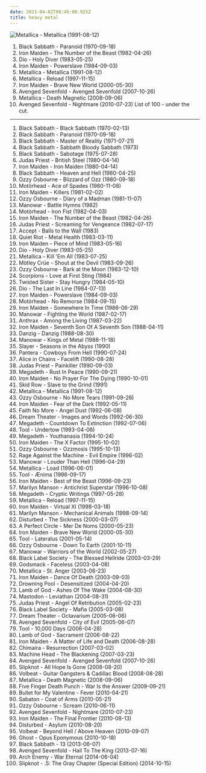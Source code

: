 ```yaml
---
date: 2021-04-02T06:45:00.925Z
title: heavy metal
---
```

![Metallica - Metallica (1991-08-12)](http://coverartarchive.org/release/6e729716-c0eb-3f50-a740-96ac173be50d/15178306391-500.jpg "Metallica - Metallica (1991-08-12)")
1. <span title="#heavy_metal">Black Sabbath - Paranoid (1970-09-18)</span>
2. <span title="#heavy_metal">Iron Maiden - The Number of the Beast (1982-04-26)</span>
3. <span title="#heavy_metal">Dio - Holy Diver (1983-05-25)</span>
4. <span title="#heavy_metal">Iron Maiden - Powerslave (1984-09-03)</span>
5. <span title="#heavy_metal #metal">Metallica - Metallica (1991-08-12)</span>
6. <span title="#hard_rock #heavy_metal #metal">Metallica - Reload (1997-11-15)</span>
7. <span title="#heavy_metal">Iron Maiden - Brave New World (2000-05-30)</span>
8. <span title="#hard_rock">Avenged Sevenfold - Avenged Sevenfold (2007-10-26)</span>
9. <span title="#thrash_metal">Metallica - Death Magnetic (2008-09-06)</span>
10. <span title="#hard_rock #2010 #heavy_metal">Avenged Sevenfold - Nightmare (2010-07-23)</span>
List of 100 - under the cut.
<!-- more -->
-----
1. <span title="#heavy_metal">Black Sabbath - Black Sabbath (1970-02-13)</span>
2. <span title="#heavy_metal">Black Sabbath - Paranoid (1970-09-18)</span>
3. <span title="#heavy_metal">Black Sabbath - Master of Reality (1971-07-21)</span>
4. <span title="#heavy_metal">Black Sabbath - Sabbath Bloody Sabbath (1973)</span>
5. <span title="#heavy_metal">Black Sabbath - Sabotage (1975-07-28)</span>
6. <span title="#heavy_metal">Judas Priest - British Steel (1980-04-14)</span>
7. <span title="#heavy_metal">Iron Maiden - Iron Maiden (1980-04-14)</span>
8. <span title="#heavy_metal">Black Sabbath - Heaven and Hell (1980-04-25)</span>
9. <span title="#heavy_metal">Ozzy Osbourne - Blizzard of Ozz (1980-09-18)</span>
10. <span title="#heavy_metal #hard_rock">Motörhead - Ace of Spades (1980-11-08)</span>
11. <span title="#heavy_metal">Iron Maiden - Killers (1981-02-02)</span>
12. <span title="#heavy_metal">Ozzy Osbourne - Diary of a Madman (1981-11-07)</span>
13. <span title="#heavy_metal">Manowar - Battle Hymns (1982)</span>
14. <span title="#heavy_metal">Motörhead - Iron Fist (1982-04-03)</span>
15. <span title="#heavy_metal">Iron Maiden - The Number of the Beast (1982-04-26)</span>
16. <span title="#heavy_metal">Judas Priest - Screaming for Vengeance (1982-07-17)</span>
17. <span title="#heavy_metal">Accept - Balls to the Wall (1983)</span>
18. <span title="#heavy_metal">Quiet Riot - Metal Health (1983-03-11)</span>
19. <span title="#heavy_metal">Iron Maiden - Piece of Mind (1983-05-16)</span>
20. <span title="#heavy_metal">Dio - Holy Diver (1983-05-25)</span>
21. <span title="#thrash_metal">Metallica - Kill 'Em All (1983-07-25)</span>
22. <span title="#hard_rock #glam_metal #heavy_metal">Mötley Crüe - Shout at the Devil (1983-09-26)</span>
23. <span title="#heavy_metal">Ozzy Osbourne - Bark at the Moon (1983-12-10)</span>
24. <span title="#hard_rock">Scorpions - Love at First Sting (1984)</span>
25. <span title="#heavy_metal #hard_rock">Twisted Sister - Stay Hungry (1984-05-10)</span>
26. <span title="#heavy_metal">Dio - The Last In Line (1984-07-13)</span>
27. <span title="#heavy_metal">Iron Maiden - Powerslave (1984-09-03)</span>
28. <span title="#heavy_metal">Motörhead - No Remorse (1984-09-15)</span>
29. <span title="#heavy_metal">Iron Maiden - Somewhere In Time (1986-06-29)</span>
30. <span title="#heavy_metal">Manowar - Fighting the World (1987-02-17)</span>
31. <span title="#thrash_metal">Anthrax - Among the Living (1987-03-22)</span>
32. <span title="#heavy_metal">Iron Maiden - Seventh Son Of A Seventh Son (1988-04-11)</span>
33. <span title="#heavy_metal #hard_rock">Danzig - Danzig (1988-08-30)</span>
34. <span title="#heavy_metal">Manowar - Kings of Metal (1988-11-18)</span>
35. <span title="#thrash_metal">Slayer - Seasons in the Abyss (1990)</span>
36. <span title="#thrash_metal #groove_metal">Pantera - Cowboys From Hell (1990-07-24)</span>
37. <span title="#grunge">Alice in Chains - Facelift (1990-08-28)</span>
38. <span title="#heavy_metal">Judas Priest - Painkiller (1990-09-03)</span>
39. <span title="#thrash_metal">Megadeth - Rust In Peace (1990-09-21)</span>
40. <span title="#heavy_metal">Iron Maiden - No Prayer For The Dying (1990-10-01)</span>
41. <span title="#heavy_metal #hard_rock">Skid Row - Slave to the Grind (1991)</span>
42. <span title="#heavy_metal #metal">Metallica - Metallica (1991-08-12)</span>
43. <span title="#heavy_metal">Ozzy Osbourne - No More Tears (1991-09-26)</span>
44. <span title="#heavy_metal">Iron Maiden - Fear of the Dark (1992-05-11)</span>
45. <span title="#alternative_rock #rock #alternative_metal #1992 #alternative">Faith No More - Angel Dust (1992-06-08)</span>
46. <span title="#progressive_metal">Dream Theater - Images and Words (1992-06-30)</span>
47. <span title="#thrash_metal #heavy_metal">Megadeth - Countdown To Extinction (1992-07-06)</span>
48. <span title="#progressive_metal #alternative_metal">Tool - Undertow (1993-04-06)</span>
49. <span title="#heavy_metal #thrash_metal">Megadeth - Youthanasia (1994-10-24)</span>
50. <span title="#heavy_metal">Iron Maiden - The X Factor (1995-10-02)</span>
51. <span title="#heavy_metal">Ozzy Osbourne - Ozzmosis (1995-10-13)</span>
52. <span title="#rock #alternative #90_s #1996 #alternative_rock #hard_rock">Rage Against the Machine - Evil Empire (1996-02)</span>
53. <span title="#heavy_metal">Manowar - Louder Than Hell (1996-04-29)</span>
54. <span title="#hard_rock #heavy_metal">Metallica - Load (1996-06-01)</span>
55. <span title="#progressive_metal #progressive_rock #metal">Tool - Ænima (1996-09-17)</span>
56. <span title="#heavy_metal">Iron Maiden - Best of the Beast (1996-09-23)</span>
57. <span title="#industrial_metal #industrial #metal">Marilyn Manson - Antichrist Superstar (1996-10-08)</span>
58. <span title="#heavy_metal #thrash_metal">Megadeth - Cryptic Writings (1997-05-28)</span>
59. <span title="#hard_rock #heavy_metal #metal">Metallica - Reload (1997-11-15)</span>
60. <span title="#heavy_metal">Iron Maiden - Virtual XI (1998-03-18)</span>
61. <span title="#industrial_rock #industrial_metal #industrial #glam_rock #metal">Marilyn Manson - Mechanical Animals (1998-09-14)</span>
62. <span title="#metal #nu_metal #alternative_metal #disturbed">Disturbed - The Sickness (2000-03-07)</span>
63. <span title="#alternative_rock #rock #progressive_rock">A Perfect Circle - Mer De Noms (2000-05-23)</span>
64. <span title="#heavy_metal">Iron Maiden - Brave New World (2000-05-30)</span>
65. <span title="#progressive_metal #progressive_rock">Tool - Lateralus (2001-05-14)</span>
66. <span title="#heavy_metal">Ozzy Osbourne - Down To Earth (2001-10-11)</span>
67. <span title="#heavy_metal">Manowar - Warriors of the World (2002-05-27)</span>
68. <span title="#heavy_metal">Black Label Society - The Blessed Hellride (2003-03-29)</span>
69. <span title="#hard_rock #alternative_metal">Godsmack - Faceless (2003-04-08)</span>
70. <span title="#heavy_metal #metal #thrash_metal">Metallica - St. Anger (2003-06-23)</span>
71. <span title="#heavy_metal">Iron Maiden - Dance Of Death (2003-09-03)</span>
72. <span title="#metal #alternative_metal #heavy_metal #hard_rock #nu_metal">Drowning Pool - Desensitized (2004-04-20)</span>
73. <span title="#metalcore #groove_metal #metal #thrash_metal #2004 #death_metal">Lamb of God - Ashes Of The Wake (2004-08-30)</span>
74. <span title="#whalecore #progressive_metal #sludge_metal">Mastodon - Leviathan (2004-08-31)</span>
75. <span title="#heavy_metal">Judas Priest - Angel Of Retribution (2005-02-23)</span>
76. <span title="#heavy_metal">Black Label Society - Mafia (2005-03-08)</span>
77. <span title="#progressive_metal">Dream Theater - Octavarium (2005-06-06)</span>
78. <span title="#metal #hard_rock">Avenged Sevenfold - City of Evil (2005-06-07)</span>
79. <span title="#progressive_metal #progressive_rock">Tool - 10,000 Days (2006-04-28)</span>
80. <span title="#metalcore #groove_metal #thrash_metal #metal #death_metal">Lamb of God - Sacrament (2006-08-22)</span>
81. <span title="#heavy_metal">Iron Maiden - A Matter of Life and Death (2006-08-28)</span>
82. <span title="#metalcore #groove_metal">Chimaira - Resurrection (2007-03-02)</span>
83. <span title="#thrash_metal #groove_metal">Machine Head - The Blackening (2007-03-23)</span>
84. <span title="#hard_rock">Avenged Sevenfold - Avenged Sevenfold (2007-10-26)</span>
85. <span title="#metal #alternative_metal #nu_metal">Slipknot - All Hope Is Gone (2008-08-20)</span>
86. <span title="#heavy_metal #rockabilly">Volbeat - Guitar Gangsters & Cadillac Blood (2008-08-28)</span>
87. <span title="#thrash_metal">Metallica - Death Magnetic (2008-09-06)</span>
88. <span title="#groove_metal #alternative_metal #2009">Five Finger Death Punch - War Is the Answer (2009-09-21)</span>
89. <span title="#2010 #metalcore #heavy_metal">Bullet for My Valentine - Fever (2010-04-21)</span>
90. <span title="#power_metal">Sabaton - Coat of Arms (2010-05-21)</span>
91. <span title="#heavy_metal">Ozzy Osbourne - Scream (2010-06-11)</span>
92. <span title="#hard_rock #2010 #heavy_metal">Avenged Sevenfold - Nightmare (2010-07-23)</span>
93. <span title="#heavy_metal">Iron Maiden - The Final Frontier (2010-08-13)</span>
94. <span title="#alternative_metal">Disturbed - Asylum (2010-08-20)</span>
95. <span title="#heavy_metal">Volbeat - Beyond Hell / Above Heaven (2010-09-07)</span>
96. <span title="#heavy_metal #2010">Ghost - Opus Eponymous (2010-10-18)</span>
97. <span title="#heavy_metal">Black Sabbath - 13 (2013-06-07)</span>
98. <span title="#heavy_metal #2013">Avenged Sevenfold - Hail To The King (2013-07-16)</span>
99. <span title="#melodic_death_metal #2014">Arch Enemy - War Eternal (2014-06-04)</span>
100. <span title="#heavy_metal #alternative_metal #nu_metal">Slipknot - .5: The Gray Chapter (Special Edition) (2014-10-15)</span>
